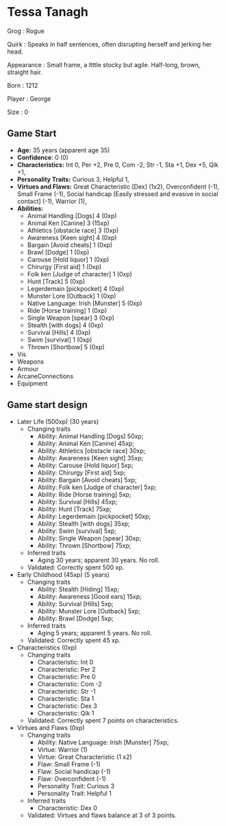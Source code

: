 # Tessa Tanagh

Grog
: Rogue

Quirk
: Speaks in half sentences, often disrupting herself and jerking her head.

Appearance
: Small frame, a ltttle stocky but agile.  Half-long, brown, straight hair.

Born
: 1212

Player
: George

Size
: 0

## Game Start

+ **Age:** 35 years (apparent age 35)
+ **Confidence**: 0 (0)
+ **Characteristics:** 
Int 0, 
Per +2, 
Pre 0, 
Com -2, 
Str -1, 
Sta +1, 
Dex +5, 
Qik +1, 
+ **Personality Traits:** 
Curious 3, 
Helpful 1, 
+ **Virtues and Flaws:** 
Great Characteristic [Dex] (1x2), 
Overconfident (-1), 
Small Frame (-1), 
Social handicap [Easily stressed and evasive in social contact] (-1), 
Warrior (1), 
+ **Abilities:**
    + Animal Handling [Dogs] 4 (0xp)
    + Animal Ken [Canine] 3 (15xp)
    + Athletics [obstacle race] 3 (0xp)
    + Awareness [Keen sight] 4 (0xp)
    + Bargain [Avoid cheats] 1 (0xp)
    + Brawl [Dodge] 1 (0xp)
    + Carouse [Hold liquor] 1 (0xp)
    + Chirurgy [First aid] 1 (0xp)
    + Folk ken [Judge of character] 1 (0xp)
    + Hunt [Track] 5 (0xp)
    + Legerdemain [pickpocket] 4 (0xp)
    + Munster Lore [Outback] 1 (0xp)
    + Native Language: Irish [Munster] 5 (0xp)
    + Ride [Horse training] 1 (0xp)
    + Single Weapon [spear] 3 (0xp)
    + Stealth [with dogs] 4 (0xp)
    + Survival [Hills] 4 (0xp)
    + Swim [survival] 1 (0xp)
    + Thrown [Shortbow] 5 (0xp)
+ Vis
+ Weapons
+ Armour
+ ArcaneConnections
+ Equipment


## Game start design

+ Later Life (500xp) (30 years)
    + Changing traits
        + Ability: Animal Handling [Dogs] 50xp; 
        + Ability: Animal Ken [Canine] 45xp; 
        + Ability: Athletics [obstacle race] 30xp; 
        + Ability: Awareness [Keen sight] 35xp; 
        + Ability: Carouse [Hold liquor] 5xp; 
        + Ability: Chirurgy [First aid] 5xp; 
        + Ability: Bargain [Avoid cheats] 5xp; 
        + Ability: Folk ken [Judge of character] 5xp; 
        + Ability: Ride [Horse training] 5xp; 
        + Ability: Survival [Hills] 45xp; 
        + Ability: Hunt [Track] 75xp; 
        + Ability: Legerdemain [pickpocket] 50xp; 
        + Ability: Stealth [with dogs] 35xp; 
        + Ability: Swim [survival] 5xp; 
        + Ability: Single Weapon [spear] 30xp; 
        + Ability: Thrown [Shortbow] 75xp; 
    + Inferred traits
        + Aging 30 years; apparent 30 years. No roll. 
    + Validated: Correctly spent 500 xp.
+ Early Childhood (45xp) (5 years)
    + Changing traits
        + Ability: Stealth [Hiding] 15xp; 
        + Ability: Awareness [Good ears] 15xp; 
        + Ability: Survival [Hills] 5xp; 
        + Ability: Munster Lore [Outback] 5xp; 
        + Ability: Brawl [Dodge] 5xp; 
    + Inferred traits
        + Aging 5 years; apparent 5 years. No roll. 
    + Validated: Correctly spent 45 xp.
+ Characteristics (0xp)
    + Changing traits
        + Characteristic: Int 0
        + Characteristic: Per 2
        + Characteristic: Pre 0
        + Characteristic: Com -2
        + Characteristic: Str -1
        + Characteristic: Sta 1
        + Characteristic: Dex 3
        + Characteristic: Qik 1
    + Validated: Correctly spent 7 points on characteristics.
+ Virtues and Flaws (0xp)
    + Changing traits
        + Ability: Native Language: Irish [Munster] 75xp; 
        + Virtue: Warrior (1)
        + Virtue: Great Characteristic (1 x2)
        + Flaw: Small Frame (-1)
        + Flaw: Social handicap (-1)
        + Flaw: Overconfident (-1)
        + Personality Trait: Curious 3
        + Personality Trait: Helpful 1
    + Inferred traits
        + Characteristic: Dex 0
    + Validated: Virtues and flaws balance at 3 of 3 points.

